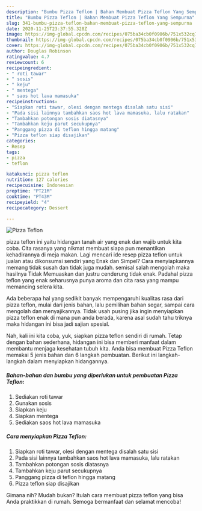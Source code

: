 ```yaml
---
description: "Bumbu Pizza Teflon | Bahan Membuat Pizza Teflon Yang Sempurna"
title: "Bumbu Pizza Teflon | Bahan Membuat Pizza Teflon Yang Sempurna"
slug: 341-bumbu-pizza-teflon-bahan-membuat-pizza-teflon-yang-sempurna
date: 2020-11-25T23:37:55.328Z
image: https://img-global.cpcdn.com/recipes/075ba34cb0f0906b/751x532cq70/pizza-teflon-foto-resep-utama.jpg
thumbnail: https://img-global.cpcdn.com/recipes/075ba34cb0f0906b/751x532cq70/pizza-teflon-foto-resep-utama.jpg
cover: https://img-global.cpcdn.com/recipes/075ba34cb0f0906b/751x532cq70/pizza-teflon-foto-resep-utama.jpg
author: Douglas Robinson
ratingvalue: 4.7
reviewcount: 6
recipeingredient:
- " roti tawar"
- " sosis"
- " keju"
- " mentega"
- " saos hot lava mamasuka"
recipeinstructions:
- "Siapkan roti tawar, olesi dengan mentega disalah satu sisi"
- "Pada sisi lainnya tambahkan saos hot lava mamasuka, lalu ratakan"
- "Tambahkan potongan sosis diatasnya"
- "Tambahkan keju parut secukupnya"
- "Panggang pizza di teflon hingga matang"
- "Pizza teflon siap disajikan"
categories:
- Resep
tags:
- pizza
- teflon

katakunci: pizza teflon 
nutrition: 127 calories
recipecuisine: Indonesian
preptime: "PT21M"
cooktime: "PT43M"
recipeyield: "4"
recipecategory: Dessert

---
```



![Pizza Teflon](https://img-global.cpcdn.com/recipes/075ba34cb0f0906b/751x532cq70/pizza-teflon-foto-resep-utama.jpg)


pizza teflon ini yaitu hidangan tanah air yang enak dan wajib untuk kita coba. Cita rasanya yang nikmat membuat siapa pun menantikan kehadirannya di meja makan.
Lagi mencari ide resep pizza teflon untuk jualan atau dikonsumsi sendiri yang Enak dan Simpel? Cara menyiapkannya memang tidak susah dan tidak juga mudah. semisal salah mengolah maka hasilnya Tidak Memuaskan dan justru cenderung tidak enak. Padahal pizza teflon yang enak seharusnya punya aroma dan cita rasa yang mampu memancing selera kita.

Ada beberapa hal yang sedikit banyak mempengaruhi kualitas rasa dari pizza teflon, mulai dari jenis bahan, lalu pemilihan bahan segar, sampai cara mengolah dan menyajikannya. Tidak usah pusing jika ingin menyiapkan pizza teflon enak di mana pun anda berada, karena asal sudah tahu triknya maka hidangan ini bisa jadi sajian spesial.




Nah, kali ini kita coba, yuk, siapkan pizza teflon sendiri di rumah. Tetap dengan bahan sederhana, hidangan ini bisa memberi manfaat dalam membantu menjaga kesehatan tubuh kita. Anda bisa membuat Pizza Teflon memakai 5 jenis bahan dan 6 langkah pembuatan. Berikut ini langkah-langkah dalam menyiapkan hidangannya.

<!--inarticleads1-->

##### Bahan-bahan dan bumbu yang diperlukan untuk pembuatan Pizza Teflon:

1. Sediakan  roti tawar
1. Gunakan  sosis
1. Siapkan  keju
1. Siapkan  mentega
1. Sediakan  saos hot lava mamasuka




<!--inarticleads2-->

##### Cara menyiapkan Pizza Teflon:

1. Siapkan roti tawar, olesi dengan mentega disalah satu sisi
1. Pada sisi lainnya tambahkan saos hot lava mamasuka, lalu ratakan
1. Tambahkan potongan sosis diatasnya
1. Tambahkan keju parut secukupnya
1. Panggang pizza di teflon hingga matang
1. Pizza teflon siap disajikan




Gimana nih? Mudah bukan? Itulah cara membuat pizza teflon yang bisa Anda praktikkan di rumah. Semoga bermanfaat dan selamat mencoba!
